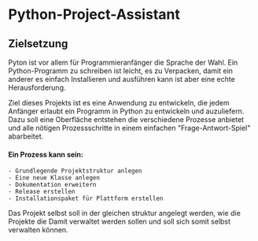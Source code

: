 # **Python-Project-Assistant**

## **Zielsetzung**

Pyton ist vor allem für Programmieranfänger die Sprache der Wahl. Ein Python-Programm zu schreiben ist leicht,
es zu Verpacken, damit ein anderer es einfach Installieren und ausführen kann ist aber eine echte Herausforderung.

Ziel dieses Projekts ist es eine Anwendung zu entwickeln, die jedem Anfänger erlaubt ein Programm in Python zu 
entwickeln und auzuliefern.
Dazu soll eine Oberfläche entstehen die verschiedene Prozesse anbietet und alle nötigen Prozessschritte in einem 
einfachen "Frage-Antwort-Spiel" abarbeitet.


#### **Ein Prozess kann sein:**

    - Grundlegende Projektstruktur anlegen
    - Eine neue Klasse anlegen
    - Dokumentation erweitern
    - Release erstellen
    - Installationspaket für Plattform erstellen
    
Das Projekt selbst soll in der gleichen struktur angelegt werden, wie die Projekte die Damit verwaltet werden sollen
und soll sich somit selbst verwalten können.
